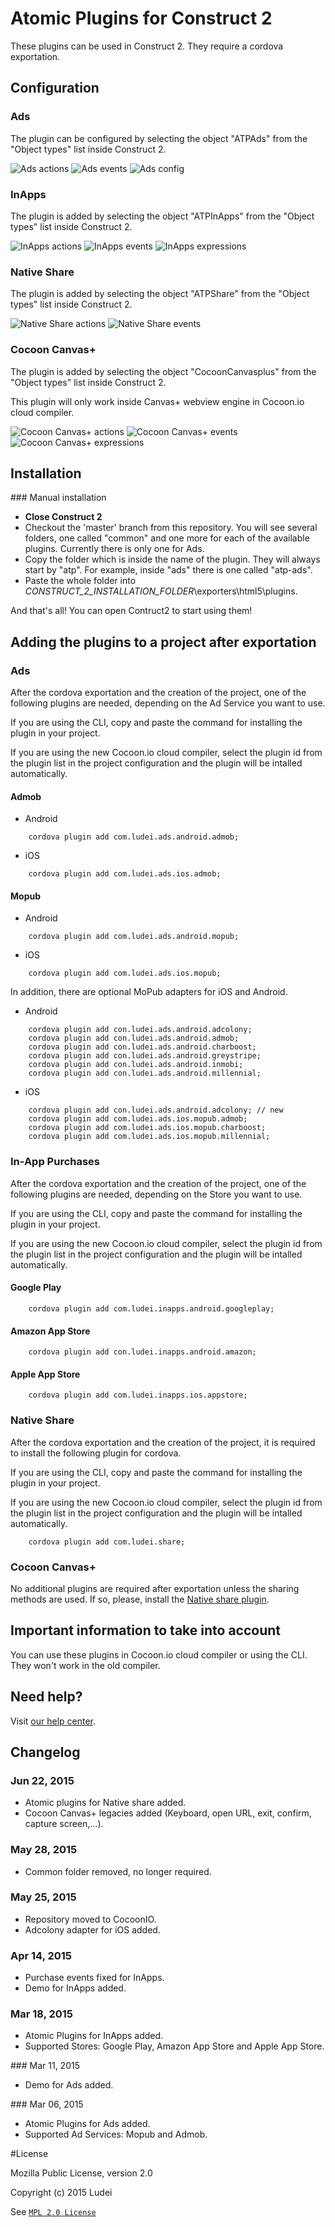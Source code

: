 Atomic Plugins for Construct 2
==================

These plugins can be used in Construct 2. They require a cordova exportation. 

## Configuration

### Ads

The plugin can be configured by selecting the object "ATPAds" from the "Object types" list inside Construct 2.

![Ads actions](images/ads-actions.png)
![Ads events](images/ads-events.png)
![Ads config](images/ads-config.png)

### InApps

The plugin is added by selecting the object "ATPInApps" from the "Object types" list inside Construct 2.

![InApps actions](images/inapps-actions.png)
![InApps events](images/inapps-events.png)
![InApps expressions](images/inapps-expressions.png)

### Native Share

The plugin is added by selecting the object "ATPShare" from the "Object types" list inside Construct 2.

![Native Share actions](images/share-actions.png)
![Native Share events](images/share-events.png)

### Cocoon Canvas+

The plugin is added by selecting the object "CocoonCanvasplus" from the "Object types" list inside Construct 2.

This plugin will only work inside Canvas+ webview engine in Cocoon.io cloud compiler. 

![Cocoon Canvas+ actions](images/canvasplus-actions.png)
![Cocoon Canvas+ events](images/canvasplus-events.png)
![Cocoon Canvas+ expressions](images/canvasplus-expressions.png)

## Installation

### Manual installation

* **Close Construct 2**
* Checkout the 'master' branch from this repository. You will see several folders, one called "common" and one more for each of the available plugins. Currently there is only one for Ads. 
* Copy the folder which is inside the name of the plugin. They will always start by "atp". For example, inside "ads" there is one called "atp-ads". 
* Paste the whole folder into *_CONSTRUCT_2_INSTALLATION_FOLDER_*\exporters\html5\plugins.

And that's all! You can open Contruct2 to start using them! 

## Adding the plugins to a project after exportation 

### Ads 

After the cordova exportation and the creation of the project, one of the following plugins are needed, depending on the Ad Service you want to use. 

If you are using the CLI, copy and paste the command for installing the plugin in your project. 

If you are using the new Cocoon.io cloud compiler, select the plugin id from the plugin list in the project configuration and the plugin will be intalled automatically. 

#### Admob 

* Android
```
	cordova plugin add com.ludei.ads.android.admob;
```
* iOS
```
	cordova plugin add com.ludei.ads.ios.admob; 
```
#### Mopub
* Android
```
	cordova plugin add com.ludei.ads.android.mopub;
```
* iOS
```
	cordova plugin add com.ludei.ads.ios.mopub;
```
In addition, there are optional MoPub adapters for iOS and Android.

* Android
```
	cordova plugin add con.ludei.ads.android.adcolony;
	cordova plugin add con.ludei.ads.android.admob;
	cordova plugin add con.ludei.ads.android.charboost;
	cordova plugin add con.ludei.ads.android.greystripe;
	cordova plugin add con.ludei.ads.android.inmobi;
	cordova plugin add con.ludei.ads.android.millennial;
```
* iOS 
```
	cordova plugin add con.ludei.ads.android.adcolony; // new 
	cordova plugin add com.ludei.ads.ios.mopub.admob;
	cordova plugin add com.ludei.ads.ios.mopub.charboost;
	cordova plugin add com.ludei.ads.ios.mopub.millennial;
```

### In-App Purchases

After the cordova exportation and the creation of the project, one of the following plugins are needed, depending on the Store you want to use. 

If you are using the CLI, copy and paste the command for installing the plugin in your project. 

If you are using the new Cocoon.io cloud compiler, select the plugin id from the plugin list in the project configuration and the plugin will be intalled automatically. 

#### Google Play 
```
	cordova plugin add com.ludei.inapps.android.googleplay;
```
#### Amazon App Store 
```
	cordova plugin add con.ludei.inapps.android.amazon;
```
#### Apple App Store
```
	cordova plugin add com.ludei.inapps.ios.appstore;
```

### Native Share

After the cordova exportation and the creation of the project, it is required to install the following plugin for cordova. 

If you are using the CLI, copy and paste the command for installing the plugin in your project. 

If you are using the new Cocoon.io cloud compiler, select the plugin id from the plugin list in the project configuration and the plugin will be intalled automatically. 

```
	cordova plugin add com.ludei.share;
```
### Cocoon Canvas+

No additional plugins are required after exportation unless the sharing methods are used. If so, please, install the [Native share plugin](#native-share-2). 

## Important information to take into account 

You can use these plugins in Cocoon.io cloud compiler or using the CLI. They won't work in the old compiler. 

## Need help?

Visit [our help center](https://support.ludei.com).

## Changelog

### Jun 22, 2015
* Atomic plugins for Native share added. 
* Cocoon Canvas+ legacies added (Keyboard, open URL, exit, confirm, capture screen,...). 

### May 28, 2015
* Common folder removed, no longer required. 

### May 25, 2015
* Repository moved to CocoonIO.
* Adcolony adapter for iOS added. 

### Apr 14, 2015
* Purchase events fixed for InApps.
* Demo for InApps added. 

### Mar 18, 2015
* Atomic Plugins for InApps added. 
* Supported Stores: Google Play, Amazon App Store and Apple App Store.

### Mar 11, 2015
* Demo for Ads added. 

### Mar 06, 2015
* Atomic Plugins for Ads added. 
* Supported Ad Services: Mopub and Admob. 

#License

Mozilla Public License, version 2.0

Copyright (c) 2015 Ludei 

See [`MPL 2.0 License`](LICENSE)


